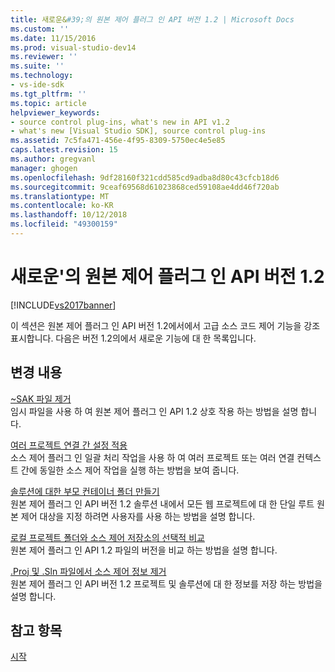 ```yaml
---
title: 새로운&#39;의 원본 제어 플러그 인 API 버전 1.2 | Microsoft Docs
ms.custom: ''
ms.date: 11/15/2016
ms.prod: visual-studio-dev14
ms.reviewer: ''
ms.suite: ''
ms.technology:
- vs-ide-sdk
ms.tgt_pltfrm: ''
ms.topic: article
helpviewer_keywords:
- source control plug-ins, what's new in API v1.2
- what's new [Visual Studio SDK], source control plug-ins
ms.assetid: 7c5fa471-456e-4f95-8309-5750ec4e5e85
caps.latest.revision: 15
ms.author: gregvanl
manager: ghogen
ms.openlocfilehash: 9df28160f321cdd585cd9adba8d80c43cfcb18d6
ms.sourcegitcommit: 9ceaf69568d61023868ced59108ae4dd46f720ab
ms.translationtype: MT
ms.contentlocale: ko-KR
ms.lasthandoff: 10/12/2018
ms.locfileid: "49300159"
---
```

# <a name="what39s-new-in-the-source-control-plug-in-api-version-12"></a>새로운&#39;의 원본 제어 플러그 인 API 버전 1.2
[!INCLUDE[vs2017banner](../../includes/vs2017banner.md)]

이 섹션은 원본 제어 플러그 인 API 버전 1.2에서에서 고급 소스 코드 제어 기능을 강조 표시합니다. 다음은 버전 1.2의에서 새로운 기능에 대 한 목록입니다.  
  
## <a name="changes"></a>변경 내용  
 [~SAK 파일 제거](../../extensibility/internals/elimination-of-tilde-sak-files.md)  
 임시 파일을 사용 하 여 원본 제어 플러그 인 API 1.2 상호 작용 하는 방법을 설명 합니다.  
  
 [여러 프로젝트 연결 간 설정 적용](../../extensibility/internals/application-of-settings-across-multiple-project-connections.md)  
 소스 제어 플러그 인 일괄 처리 작업을 사용 하 여 여러 프로젝트 또는 여러 연결 컨텍스트 간에 동일한 소스 제어 작업을 실행 하는 방법을 보여 줍니다.  
  
 [솔루션에 대한 부모 컨테이너 폴더 만들기](../../extensibility/internals/creating-parent-container-folders-for-solutions.md)  
 원본 제어 플러그 인 API 버전 1.2 솔루션 내에서 모든 웹 프로젝트에 대 한 단일 루트 원본 제어 대상을 지정 하려면 사용자를 사용 하는 방법을 설명 합니다.  
  
 [로컬 프로젝트 폴더와 소스 제어 저장소의 선택적 비교](../../extensibility/internals/optional-comparison-of-local-project-folder-to-source-control-store.md)  
 원본 제어 플러그 인 API 1.2 파일의 버전을 비교 하는 방법을 설명 합니다.  
  
 [.Proj 및 .Sln 파일에서 소스 제어 정보 제거](../../extensibility/internals/removal-of-source-control-information-from-dot-proj-and-dot-sln-files.md)  
 원본 제어 플러그 인 API 버전 1.2 프로젝트 및 솔루션에 대 한 정보를 저장 하는 방법을 설명 합니다.  
  
## <a name="see-also"></a>참고 항목  
 [시작](../../extensibility/internals/getting-started-with-source-control-plug-ins.md)

